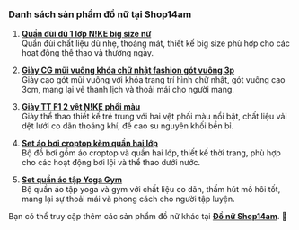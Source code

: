 ### Danh sách sản phẩm đồ nữ tại Shop14am

1. **[Quần đùi dù 1 lớp N!KE big size nữ](https://shop14am.com/san-pham/quan-dui-du-1-lop-nke-big-size-nu/)**  
   Quần đùi chất liệu dù nhẹ, thoáng mát, thiết kế big size phù hợp cho các hoạt động thể thao và thường ngày.

2. **[Giày CG mũi vuông khóa chữ nhật fashion gót vuông 3p](https://shop14am.com/san-pham/giay-cg-mui-vuong-khoa-chu-nhat-fashion-got-vuong-3p/)**  
   Giày cao gót mũi vuông với khóa trang trí hình chữ nhật, gót vuông cao 3cm, mang lại vẻ thanh lịch và thoải mái cho người mang.

3. **[Giày TT F1 2 vệt N!KE phối màu](https://shop14am.com/san-pham/giay-tt-f1-2-vet-nke-phoi-mau/)**  
   Giày thể thao thiết kế trẻ trung với hai vệt phối màu nổi bật, chất liệu vải dệt lưới co dãn thoáng khí, đế cao su nguyên khối bền bỉ.

4. **[Set áo bơi croptop kèm quần hai lớp](https://shop14am.com/san-pham/set-ao-boi-croptop-kem-quan-hai-lop/)**  
   Bộ đồ bơi gồm áo croptop và quần hai lớp, thiết kế thời trang, phù hợp cho các hoạt động bơi lội và thể thao dưới nước.

5. **[Set quần áo tập Yoga Gym](https://shop14am.com/san-pham/set-quan-ao-tap-yoga-gym/)**  
   Bộ quần áo tập yoga và gym với chất liệu co dãn, thấm hút mồ hôi tốt, mang lại sự thoải mái và phong cách cho người tập luyện.

Bạn có thể truy cập thêm các sản phẩm đồ nữ khác tại **[Đồ nữ Shop14am](https://shop14am.com/bmt/new/do-nu-bmt/)**. 🚀

